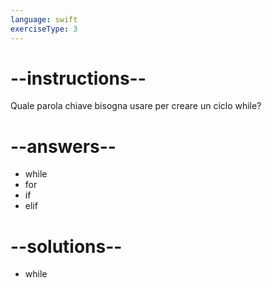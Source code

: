 ```yaml
---
language: swift
exerciseType: 3
---
```


# --instructions--

Quale parola chiave bisogna usare per creare un ciclo while?

# --answers--

- while
- for
- if
- elif

# --solutions--

- while
